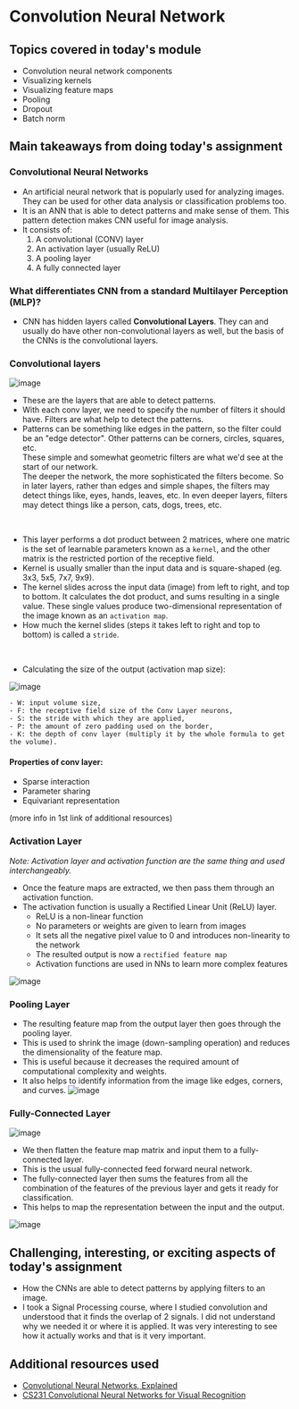 # Convolution Neural Network

## Topics covered in today's module
* Convolution neural network components
* Visualizing kernels
* Visualizing feature maps
* Pooling
* Dropout
* Batch norm

## Main takeaways from doing today's assignment

### Convolutional Neural Networks
- An artificial neural network that is popularly used for analyzing images. They can be used for other data analysis or classification problems too.
- It is an ANN that is able to detect patterns and make sense of them. This pattern detection makes CNN useful for image analysis.
- It consists of:
  1. A convolutional (CONV) layer
  2. An activation layer (usually ReLU)
  2. A pooling layer
  3. A fully connected layer

### What differentiates CNN from a standard Multilayer Perception (MLP)?
- CNN has hidden layers called **Convolutional Layers**. They can and usually do have other non-convolutional layers as well, but the basis of the CNNs is the convolutional layers.

### Convolutional layers
![image](https://user-images.githubusercontent.com/70928356/218688932-3f579082-612b-4873-9ef9-4c1992951be4.png)
- These are the layers that are able to detect patterns.
- With each conv layer, we need to specify the number of filters it should have. Filters are what help to detect the patterns.
- Patterns can be something like edges in the pattern, so the filter could be an "edge detector". Other patterns can be corners, circles, squares, etc.<br>
These simple and somewhat geometric filters are what we'd see at the start of our network.<br>
The deeper the network, the more sophisticated the filters become. So in later layers, rather than edges and simple shapes, the filters may detect things like, eyes, hands, leaves, etc. In even deeper layers, filters may detect things like a person, cats, dogs, trees, etc.

<br>

- This layer performs a dot product between 2 matrices, where one matric is the set of learnable parameters known as a `kernel`, and the other matrix is the restricted portion of the receptive field.
- Kernel is usually smaller than the input data and is square-shaped (eg. 3x3, 5x5, 7x7, 9x9).
- The kernel slides across the input data (image) from left to right, and top to bottom. It calculates the dot product, and sums resulting in a single value. These single values produce two-dimensional representation of the image known as an `activation map`.
- How much the kernel slides (steps it takes left to right and top to bottom) is called a `stride`.

<br>

- Calculating the size of the output (activation map size):

![image](https://user-images.githubusercontent.com/70928356/218697572-fe3d9faf-9cef-41a8-9d8c-ae7f94c86dfd.png)

    - W: input volume size, 
    - F: the receptive field size of the Conv Layer neurons, 
    - S: the stride with which they are applied, 
    - P: the amount of zero padding used on the border, 
    - K: the depth of conv layer (multiply it by the whole formula to get the volume).
    
#### Properties of conv layer:
- Sparse interaction 
- Parameter sharing
- Equivariant representation

(more info in 1st link of additional resources)

### Activation Layer
*Note: Activation layer and activation function are the same thing and used interchangeably.*

- Once the feature maps are extracted, we then pass them through an activation function.
- The activation function is usually a Rectified Linear Unit (ReLU) layer.
  - ReLU is a non-linear function
  - No parameters or weights are given to learn from images
  - It sets all the negative pixel value to 0 and introduces non-linearity to the network
  - The resulted output is now a `rectified feature map`
  - Activation functions are used in NNs to learn more complex features
  
![image](https://user-images.githubusercontent.com/70928356/218702968-a2010572-8dcc-4899-92fb-38c23cf139fc.png)

### Pooling Layer
- The resulting feature map from the output layer then goes through the pooling layer.
- This is used to shrink the image (down-sampling operation) and reduces the dimensionality of the feature map.
- This is useful because it decreases the required amount of computational complexity and weights.
- It also helps to identify information from the image like edges, corners, and curves.
![image](https://user-images.githubusercontent.com/70928356/218714942-49572214-04ff-4c00-83f1-ae4662ce7796.png)

### Fully-Connected Layer
![image](https://user-images.githubusercontent.com/70928356/218715590-b1c12222-6095-4358-bc12-bdab8023c142.png)

- We then flatten the feature map matrix and input them to a fully-connected layer.
- This is the usual fully-connected feed forward neural network.
- The fully-connected layer then sums the features from all the combination of the features of the previous layer and gets it ready for classification.
- This helps to map the representation between the input and the output.

![image](https://user-images.githubusercontent.com/70928356/218718763-c6e736b9-9384-4421-8fb6-1fa984737ce4.png)

## Challenging, interesting, or exciting aspects of today's assignment
- How the CNNs are able to detect patterns by applying filters to an image.
- I took a Signal Processing course, where I studied convolution and understood that it finds the overlap of 2 signals. I did not understand why we needed it or where it is applied. It was very interesting to see how it actually works and that is it very important.

## Additional resources used 
- [Convolutional Neural Networks, Explained](https://towardsdatascience.com/convolutional-neural-networks-explained-9cc5188c4939)
- [CS231 Convolutional Neural Networks for Visual Recognition](https://cs231n.github.io/convolutional-networks/#conv)
